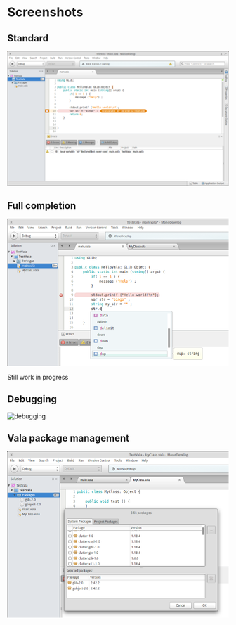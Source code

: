 # Screenshots

## Standard
![standard](ide-monodevelop.png)

## Full completion
![completion](ide-monodevelop-completion.png)

Still work in progress 

## Debugging
![debugging](/ide-monodevelop-debug.png)

## Vala package management
![packages](ide-monodevelop-packages.png)

